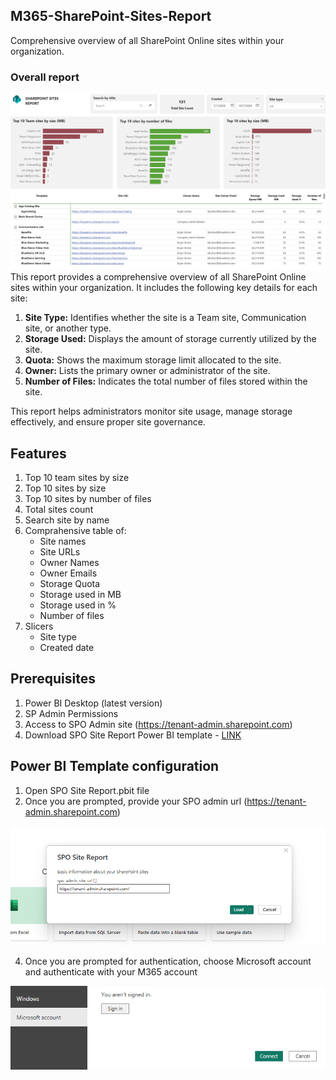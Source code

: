 ## M365-SharePoint-Sites-Report
Comprehensive overview of all SharePoint Online sites within your organization.
### Overall report
![screenshot](/images/banner3.png)
This report provides a comprehensive overview of all SharePoint Online sites within your organization. It includes the following key details for each site:
1. **Site Type:** Identifies whether the site is a Team site, Communication site, or another type.
2. **Storage Used:** Displays the amount of storage currently utilized by the site.
3. **Quota:** Shows the maximum storage limit allocated to the site.
4. **Owner:** Lists the primary owner or administrator of the site.
5. **Number of Files:** Indicates the total number of files stored within the site.

This report helps administrators monitor site usage, manage storage effectively, and ensure proper site governance.
## Features
1. Top 10 team sites by size
2. Top 10 sites by size
3. Top 10 sites by number of files
4. Total sites count
5. Search site by name
6. Comprahensive table of:
    - Site names
    - Site URLs
    - Owner Names
    - Owner Emails
    - Storage Quota
    - Storage used in MB
    - Storage used in %
    - Number of files
7. Slicers
    - Site type
    - Created date
## Prerequisites
1.  Power BI Desktop (latest version)
2.	SP Admin Permissions
3.	Access to SPO Admin site (https://tenant-admin.sharepoint.com)
4.	Download SPO Site Report Power BI template - [LINK](https://github.com/BojanBuhac/M365-SharePoint-Sites-Report/blob/main/SPO%20Site%20Report.pbit)
## Power BI Template configuration
1. Open SPO Site Report.pbit file
2. Once you are prompted, provide your SPO admin url (https://tenant-admin.sharepoint.com)
   
![screenshot](/images/SPOadmin.png)

4. Once you are prompted for authentication, choose Microsoft account and authenticate with your M365 account

![screenshot](/images/SPOaccount.png)
